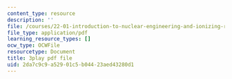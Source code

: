 ```yaml
---
content_type: resource
description: ''
file: /courses/22-01-introduction-to-nuclear-engineering-and-ionizing-radiation-fall-2016/2da7c9c9a52901c5b04423aed43280d1_jJSwWRaU9rA.pdf
file_type: application/pdf
learning_resource_types: []
ocw_type: OCWFile
resourcetype: Document
title: 3play pdf file
uid: 2da7c9c9-a529-01c5-b044-23aed43280d1
---
```

